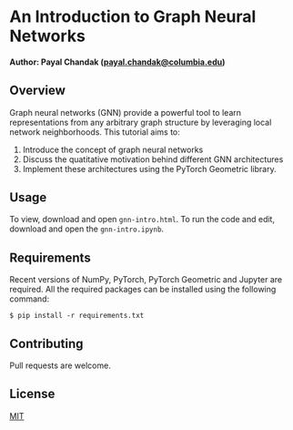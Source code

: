 # An Introduction to Graph Neural Networks

#### Author: Payal Chandak (payal.chandak@columbia.edu)

## Overview

Graph neural networks (GNN) provide a powerful tool to learn representations from any arbitrary graph structure by leveraging local network neighborhoods. This tutorial aims to:
  1. Introduce the concept of graph neural networks
  2. Discuss the quatitative motivation behind different GNN architectures
  3. Implement these architectures using the PyTorch Geometric library. 

## Usage

To view, download and open `gnn-intro.html`. To run the code and edit, download and open the `gnn-intro.ipynb`. 

## Requirements

Recent versions of NumPy, PyTorch, PyTorch Geometric and Jupyter are required. All the required packages can be installed using the following command: 

    $ pip install -r requirements.txt


## Contributing
Pull requests are welcome.

## License
[MIT](https://choosealicense.com/licenses/mit/)
